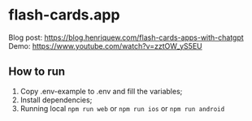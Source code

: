 # flash-cards.app

Blog post: https://blog.henriquew.com/flash-cards-apps-with-chatgpt
Demo: https://www.youtube.com/watch?v=zztOW_yS5EU

## How to run
1. Copy .env-example to .env and fill the variables;
2. Install dependencies;
3. Running local `npm run web` or `npm run ios` or `npm run android`